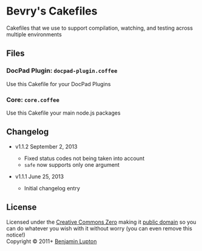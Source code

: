 # Bevry's Cakefiles

Cakefiles that we use to support compilation, watching, and testing across multiple environments


## Files

### DocPad Plugin: `docpad-plugin.coffee`
Use this Cakefile for your DocPad Plugins


### Core: `core.coffee`
Use this Cakefile your main node.js packages


## Changelog

- v1.1.2 September 2, 2013
  - Fixed status codes not being taken into account
  - `safe` now supports only one argument

- v1.1.1 June 25, 2013
  - Initial changelog entry


## License


Licensed under the [Creative Commons Zero](http://creativecommons.org/publicdomain/zero/1.0/) making it [public domain](https://en.wikipedia.org/wiki/Public_domain) so you can do whatever you wish with it without worry (you can even remove this notice!)
<br/>Copyright &copy; 2011+ [Benjamin Lupton](http://balupton.com)